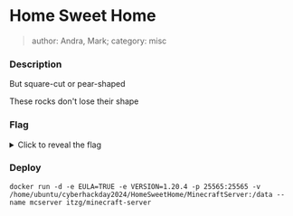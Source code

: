 # Home Sweet Home
> author: Andra, Mark; category: misc

### Description
But square-cut or pear-shaped

These rocks don't lose their shape

### Flag
<details>
  <summary>Click to reveal the flag</summary>
  HCamp{3xPl0r3_7H3_h0U53_w17H_7h3_c47_7HR0u6h_7h3_M4z3_4Nd_c1RCu17}
</details>

### Deploy
```
docker run -d -e EULA=TRUE -e VERSION=1.20.4 -p 25565:25565 -v /home/ubuntu/cyberhackday2024/HomeSweetHome/MinecraftServer:/data --name mcserver itzg/minecraft-server
```
